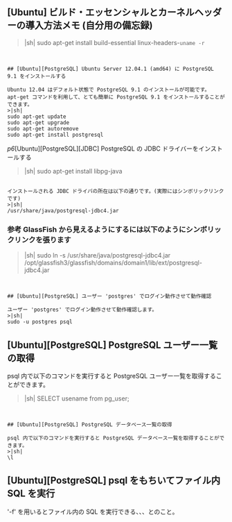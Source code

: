 ## [Ubuntu] ビルド・エッセンシャルとカーネルヘッダーの導入方法メモ (自分用の備忘録)

>|sh|
sudo apt-get install build-essential linux-headers-`uname -r`
```


## [Ubuntu][PostgreSQL] Ubuntu Server 12.04.1 (amd64) に PostgreSQL 9.1 をインストールする

Ubuntu 12.04 はデフォルト状態で PostgreSQL 9.1 のインストールが可能です。
apt-get コマンドを利用して、とても簡単に PostgreSQL 9.1 をインストールすることができます。
>|sh|
sudo apt-get update
sudo apt-get upgrade
sudo apt-get autoremove
sudo apt-get install postgresql
```

*p6*[Ubuntu][PostgreSQL][JDBC] PostgreSQL の JDBC ドライバーをインストールする
>|sh|
sudo apt-get install libpg-java
```

インストールされる JDBC ドライバの所在は以下の通りです。(実際にはシンボリックリンクです)
>|sh|
/usr/share/java/postgresql-jdbc4.jar
```


### 参考 GlassFish から見えるようにするには以下のようにシンボリックリンクを張ります

>|sh|
sudo ln -s /usr/share/java/postgresql-jdbc4.jar /opt/glassfish3/glassfish/domains/domain1/lib/ext/postgresql-jdbc4.jar
```


## [Ubuntu][PostgreSQL] ユーザー 'postgres' でログイン動作させて動作確認

ユーザー 'postgres' でログイン動作させて動作確認します。
>|sh|
sudo -u postgres psql
```


## [Ubuntu][PostgreSQL] PostgreSQL ユーザー一覧の取得

psql 内で以下のコマンドを実行すると PostgreSQL ユーザー一覧を取得することができます。
>|sh|
SELECT usename from pg_user;
```


## [Ubuntu][PostgreSQL] PostgreSQL データベース一覧の取得

psql 内で以下のコマンドを実行すると PostgreSQL データベース一覧を取得することができます。
>|sh|
\l
```


## [Ubuntu][PostgreSQL] psql をもちいてファイル内 SQL を実行

'-f' を用いるとファイル内の SQL を実行できる、、、とのこと。

